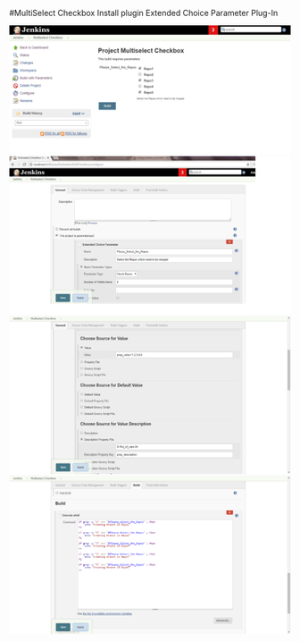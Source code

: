#MultiSelect Checkbox
Install plugin 	Extended Choice Parameter Plug-In

<img src="../images/Multiselect_checkbox-a.png">

<img src="../images/Multiselect_Checkbox-b.png">

<img src="../images/Multiselect_Checkbox-c.png">

<img src="../images/Multiselect_Checkbox-d.png">

